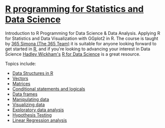 # [R programming for Statistics and Data Science](https://www.udemy.com/course/r-programming-for-statistics-and-data-science/?couponCode=ST7MT41824)
Introduction to R Programming for Data Science & Data Analysis. Applying R for Statistics and Data Visualization with GGplot2 in R.
The course is taught by [365 Simona (The 365 Team)](https://www.udemy.com/user/simona-dobreva-2/) it is suitable for anyone looking forward to get started in [R](https://www.r-project.org/), and if you're looking to advancing your interest in Data Science [Hadley Wickham's](https://hadley.nz/) [R for Data Science](https://r4ds.hadley.nz/) is a great resource.

Topics include:
- [Data Structures in R](https://github.com/Kmohamedalie/R_programming/tree/master/1.%20Building%20blocks%20of%20R)
- [Vectors](https://github.com/Kmohamedalie/R_programming/tree/master/2.%20Vectors%20and%20vector%20operations)
- [Matrices]()
- [Conditional statements and logicals]()
- [Data frames]()
- [Manipulating data]()
- [Visualizing data]()
- [Exploratory data analysis]()
- [Hypothesis Testing]()
- [Linear Regression analysis]()
